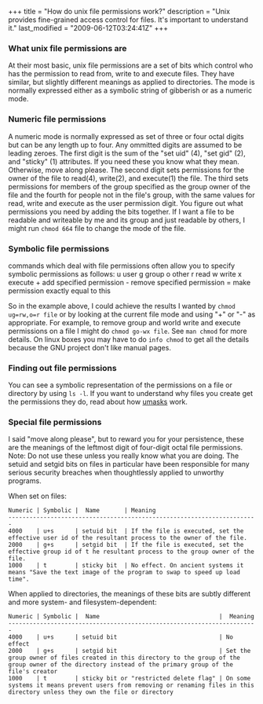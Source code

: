 +++
title = "How do unix file permissions work?"
description = "Unix provides fine-grained access control for files. It's important to understand it."
last_modified = "2009-06-12T03:24:41Z"
+++


### What unix file permissions are

At their most basic, unix file permissions are a set of bits which
control who has the permission to read from, write to and execute
files. They have similar, but slightly different meanings as applied to
directories. The mode is normally expressed either as a symbolic string
of gibberish or as a numeric mode.

### Numeric file permissions

A numeric mode is normally expressed as set of three or four octal
digits but can be any length up to four. Any ommitted digits are
assumed to be leading zeroes. The first digit is the sum of the "set
uid" (4), "set gid" (2), and "sticky" (1) attributes. If you need these
you know what they mean. Otherwise, move along please. The second digit
sets permissions for the owner of the file to read(4), write(2), and
execute(1) the file. The third sets permissions for members of the
group specified as the group owner of the file and the fourth for
people not in the file's group, with the same values for read, write
and execute as the user permission digit. You figure out what
permissions you need by adding the bits together. If I want a file to
be readable and writeable by me and its group and just readable by
others, I might run `chmod 664` file to change the mode of the file.

### Symbolic file permissions

commands which deal with file permissions often allow you to specify
symbolic permissions as follows: u user g group o other r read w write
x execute + add specified permission - remove specified permission =
make permission exactly equal to this

So in the example above, I could achieve the results I wanted by
`chmod ug=rw,o=r file` or by looking at the current file mode and using "+" or
"-" as appropriate. For example, to remove group and world write and
execute permissions on a file I might do `chmod go-wx file`. See `man chmod`
for more details. On linux boxes you may have to do `info chmod` to
get all the details because the GNU project don't like manual pages.

### Finding out file permissions

You can see a symbolic representation of the permissions on a file or
directory by using `ls -l`. If you want to understand why files you
create get the permissions they do, read about how [umasks][5] work.

### Special file permissions

I said "move along please", but to reward you for your persistence,
these are the meanings of the leftmost digit of four-digit octal file
permissions. Note: Do not use these unless you really know what you are
doing. The setuid and setgid bits on files in particular have been
responsible for many serious security breaches when thoughtlessly
applied to unworthy programs.

When set on files:

```
Numeric | Symbolic |  Name       | Meaning
-----------------------------------------------------------------------
4000    | u+s      | setuid bit  | If the file is executed, set the effective user id of the resultant process to the owner of the file.
2000    | g+s      | setgid bit  | If the file is executed, set the effective group id of t he resultant process to the group owner of the file.
1000    | t        | sticky bit  | No effect. On ancient systems it means "Save the text image of the program to swap to speed up load time".
```

When applied to directories, the meanings of these bits are subtly
different and more system- and filesystem-dependent:

```
Numeric | Symbolic |  Name                                  |  Meaning
-----------------------------------------------------------------------
4000    | u+s      | setuid bit                             | No effect
2000    | g+s      | setgid bit                             | Set the group owner of files created in this directory to the group of the group owner of the directory instead of the primary group of the file's creator
1000    | t        | sticky bit or "restricted delete flag" | On some systems it means prevent users from removing or renaming files in this directory unless they own the file or directory
```

[5]: http://www.uncarved.com/blog/umasks.mrk
